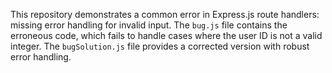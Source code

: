 This repository demonstrates a common error in Express.js route handlers: missing error handling for invalid input.  The `bug.js` file contains the erroneous code, which fails to handle cases where the user ID is not a valid integer. The `bugSolution.js` file provides a corrected version with robust error handling.